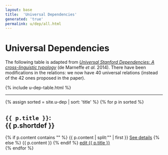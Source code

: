 ```yaml
---
layout: base
title:  'Universal Dependencies'
generated: 'true'
permalink: u/dep/all.html
---
```


# Universal Dependencies

The following table is adapted from [*Universal Stanford Dependencies:
A cross-linguistic typology*](http://nlp.stanford.edu/pubs/USD_LREC14_paper_camera_ready.pdf) (de Marneffe *et al.* 2014). There have been modifications in the relations: we now have 40 universal relations (instead of the 42 ones proposed in the paper).

{% include u-dep-table.html %}

----------

{% assign sorted = site.u-dep | sort: 'title' %}
{% for p in sorted %}
<div about="#{{ p.title }}" property="rdfs:subClassOf" resource="#Concept">
<a id="al-u-dep/{{ p.title }}" class="al-dest"/>
<h2><code property="rdfs:label" lang="">{{ p.title }}</code>: <div property="rdfs:label">{{ p.shortdef }}</div></h2>
<div property="rdfs:comment">
{% if p.content contains "<!--details-->" %}    
{{ p.content | split:"<!--details-->" | first }}
<a property="rdfs:seeAlso" href="{{ p.title }}" class="al-doc">See details</a>
{% else %}
{{ p.content }}
{% endif %}
<a href="{{ site.git_edit }}/{% if p.collection %}{{ p.relative_path }}{% else %}{{ p.path }}{% endif %}" target="#">edit {{ p.title }}</a>
</div>
{% endfor %}
